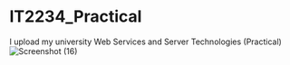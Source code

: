# IT2234_Practical
I upload my university Web Services and Server Technologies (Practical)
![Screenshot (16)](https://github.com/user-attachments/assets/327f2ca5-1b07-43f9-b8ed-483613de05dd)
